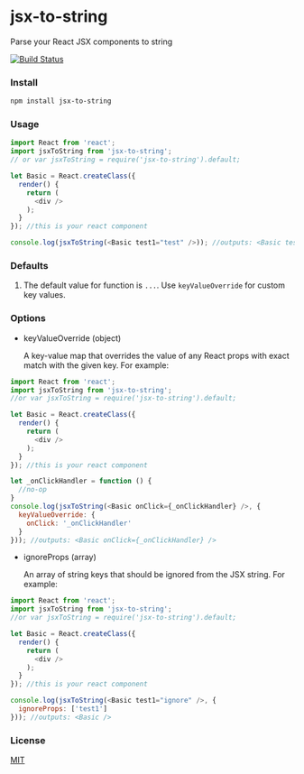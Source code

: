# jsx-to-string

Parse your React JSX components to string

[![Build Status](https://api.travis-ci.org/alansouzati/jsx-to-string.svg)](https://travis-ci.org/alansouzati/jsx-to-string)

### Install

```sh
npm install jsx-to-string
```

### Usage

```js
import React from 'react';
import jsxToString from 'jsx-to-string';
// or var jsxToString = require('jsx-to-string').default;

let Basic = React.createClass({
  render() {
    return (
      <div />
    );
  }
}); //this is your react component

console.log(jsxToString(<Basic test1="test" />)); //outputs: <Basic test1="test" />
```

### Defaults

  1. The default value for function is `...`. Use `keyValueOverride` for custom key values.

### Options

  * keyValueOverride (object)

    A key-value map that overrides the value of any React props with exact match with the given key. For example:

```js
import React from 'react';
import jsxToString from 'jsx-to-string';
//or var jsxToString = require('jsx-to-string').default;

let Basic = React.createClass({
  render() {
    return (
      <div />
    );
  }
}); //this is your react component

let _onClickHandler = function () {
  //no-op
}
console.log(jsxToString(<Basic onClick={_onClickHandler} />, {
  keyValueOverride: {
    onClick: '_onClickHandler'
  }
})); //outputs: <Basic onClick={_onClickHandler} />
```

  * ignoreProps (array)

    An array of string keys that should be ignored from the JSX string. For example:

```js
import React from 'react';
import jsxToString from 'jsx-to-string';
//or var jsxToString = require('jsx-to-string').default;

let Basic = React.createClass({
  render() {
    return (
      <div />
    );
  }
}); //this is your react component

console.log(jsxToString(<Basic test1="ignore" />, {
  ignoreProps: ['test1']
})); //outputs: <Basic />
```

### License

[MIT](https://github.com/alansouzati/jsx-to-string/blob/master/LICENSE)
